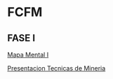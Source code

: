# FCFM

## FASE I

[Mapa Mental I](https://github.com/DaniMonsh/Mineria_Datos/blob/master/MapaMental_1_1563836.pdf)

[Presentacion Tecnicas de Mineria](https://github.com/kevingonzalez1805425/Mineria-de-Datos-02/blob/master/Presentacion_Clasificacion__02.pdf)
